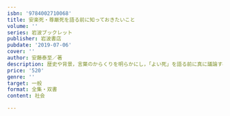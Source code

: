 ```yaml
---
isbn: '9784002710068'
title: 安楽死・尊厳死を語る前に知っておきたいこと
volume: ''
series: 岩波ブックレット
publisher: 岩波書店
pubdate: '2019-07-06'
cover: ''
author: 安藤泰至／著
description: 歴史や背景，言葉のからくりを明らかにし，「よい死」を語る前に真に議論すべきことは何かを考える．
price: '520'
genre: ''
target: 一般
format: 全集・双書
content: 社会

---
```

